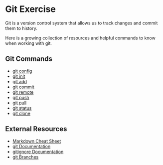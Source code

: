 # Git Exercise

Git is a version control system that allows us to track changes and commit them to history.

Here is a growing collection of resources and helpful commands to know when working with git.
## Git Commands
- [git config](./Commands/Config.md)
- [git init](./Commands/Init.md)
- [git add](./Commands/Add.md)
- [git commit](./Commands/Commit.md)
- [git remote](./Commands/Remote.md)
- [git push](./commands/Push.md)
- [git pull](./Commands/Pull.md)
- [git status](./Commands/Status.md)
- [git clone](./Commands/Clone.md)
## External Resources
- [Markdown Cheat Sheet](https://www.markdownguide.org/cheat-sheet/ (Links to an external site.))
- [git Documentation](https://git-scm.com/docs (Links to an external site.))
- [gitignore Documentation](https://git-scm.com/docs/gitignore (Links to an external site.))
- [git Branches](https://git-scm.com/book/en/v2/Git-Branching-Branches-in-a-Nutshell (Links to an external site.))